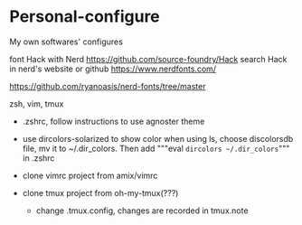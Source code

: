 # Personal-configure
My own softwares' configures

font
Hack with Nerd
https://github.com/source-foundry/Hack
search Hack in nerd's website or github
https://www.nerdfonts.com/

https://github.com/ryanoasis/nerd-fonts/tree/master

zsh, vim, tmux

- .zshrc, follow instructions to use agnoster theme

- use dircolors-solarized to show color when using ls, choose discolorsdb file, mv it to ~/.dir_colors. Then add 
"""eval `dircolors ~/.dir_colors`""" in .zshrc

- clone vimrc project from amix/vimrc

- clone tmux project from oh-my-tmux(???)
    - change .tmux.config, changes are recorded in tmux.note


